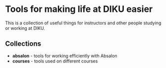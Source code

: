 # Tools for making life at DIKU easier

This is a collection of useful things for instructors and other
people studying or working at DIKU.

## Collections

* **absalon** - tools for working efficiently with Absalon
* **courses** - tools used on different courses
